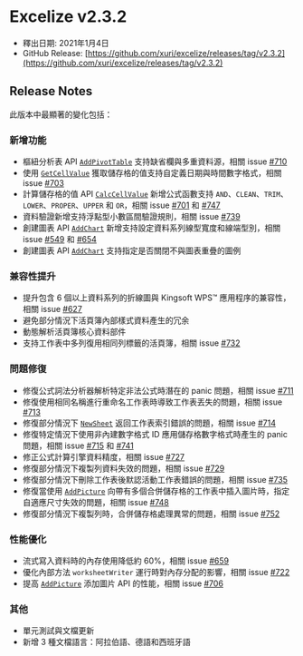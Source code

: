 # Excelize v2.3.2

* 釋出日期: 2021年1月4日
* GitHub Release: [https://github.com/xuri/excelize/releases/tag/v2.3.2](https://github.com/xuri/excelize/releases/tag/v2.3.2)

## Release Notes

此版本中最顯著的變化包括：

### 新增功能

* 樞紐分析表 API [`AddPivotTable`](https://pkg.go.dev/github.com/360EntSecGroup-Skylar/excelize/v2@v2.3.2#File.AddPivotTable) 支持缺省欄與多重資料源，相關 issue [#710](https://github.com/xuri/excelize/pull/710)
* 使用 [`GetCellValue`](https://pkg.go.dev/github.com/360EntSecGroup-Skylar/excelize/v2@v2.3.2#File.GetCellValue) 獲取儲存格的值支持自定義日期與時間數字格式，相關 issue [#703](https://github.com/xuri/excelize/pull/703)
* 計算儲存格的值 API [`CalcCellValue`](https://pkg.go.dev/github.com/360EntSecGroup-Skylar/excelize/v2@v2.3.2#File.CalcCellValue) 新增公式函數支持 `AND`、`CLEAN`、`TRIM`、`LOWER`、`PROPER`、`UPPER` 和 `OR`，相關 issue [#701](https://github.com/xuri/excelize/issues/701) 和 [#747](https://github.com/xuri/excelize/pull/747)
* 資料驗證新增支持浮點型小數區間驗證規則，相關 issue [#739](https://github.com/xuri/excelize/issues/739)
* 創建圖表 API [`AddChart`](https://pkg.go.dev/github.com/360EntSecGroup-Skylar/excelize/v2@v2.3.2#File.AddChart) 新增支持設定資料系列線型寬度和線端型別，相關 issue [#549](https://github.com/xuri/excelize/issues/549) 和 [#654](https://github.com/xuri/excelize/issues/654)
* 創建圖表 API [`AddChart`](https://pkg.go.dev/github.com/360EntSecGroup-Skylar/excelize/v2@v2.3.2#File.AddChart) 支持指定是否關閉不與圖表重疊的圖例

### 兼容性提升

* 提升包含 6 個以上資料系列的折線圖與 Kingsoft WPS&trade; 應用程序的兼容性，相關 issue [#627](https://github.com/xuri/excelize/issues/627)
* 避免部分情況下活頁簿內部樣式資料產生的冗余
* 動態解析活頁簿核心資料部件
* 支持工作表中多列復用相同列標籤的活頁簿，相關 issue [#732](https://github.com/xuri/excelize/issues/732)

### 問題修復

* 修復公式詞法分析器解析特定非法公式時潛在的 panic 問題，相關 issue [#711](https://github.com/xuri/excelize/issues/711)
* 修復使用相同名稱進行重命名工作表時導致工作表丟失的問題，相關 issue [#713](https://github.com/xuri/excelize/issues/713)
* 修復部分情況下 [`NewSheet`](https://pkg.go.dev/github.com/360EntSecGroup-Skylar/excelize/v2@v2.3.2#File.NewSheet) 返回工作表索引錯誤的問題，相關 issue [#714](https://github.com/xuri/excelize/issues/714)
* 修復特定情況下使用非內建數字格式 ID 應用儲存格數字格式時產生的 panic 問題，相關 issue [#715](https://github.com/xuri/excelize/issues/715) 和 [#741](https://github.com/xuri/excelize/pull/741)
* 修正公式計算引擎資料精度，相關 issue [#727](https://github.com/xuri/excelize/issues/727)
* 修復部分情況下複製列資料失效的問題，相關 issue [#729](https://github.com/xuri/excelize/pull/729)
* 修復部分情況下刪除工作表後默認活動工作表錯誤的問題，相關 issue [#735](https://github.com/xuri/excelize/issues/735)
* 修復當使用 [`AddPicture`](https://pkg.go.dev/github.com/360EntSecGroup-Skylar/excelize/v2@v2.3.2#File.AddPicture) 向帶有多個合併儲存格的工作表中插入圖片時，指定自適應尺寸失效的問題，相關 issue [#748](https://github.com/xuri/excelize/issues/748)
* 修復部分情況下複製列時，合併儲存格處理異常的問題，相關 issue [#752](https://github.com/xuri/excelize/issues/752)

### 性能優化

* 流式寫入資料時的內存使用降低約 60%，相關 issue [#659](https://github.com/xuri/excelize/pull/659)
* 優化內部方法 `worksheetWriter` 運行時對內存分配的影響，相關 issue [#722](https://github.com/xuri/excelize/pull/722)
* 提高 [`AddPicture`](https://pkg.go.dev/github.com/360EntSecGroup-Skylar/excelize/v2@v2.3.2#File.AddPicture) 添加圖片 API 的性能，相關 issue [#706](https://github.com/xuri/excelize/issues/706)

### 其他

* 單元測試與文檔更新
* 新增 3 種文檔語言：阿拉伯語、德語和西班牙語
